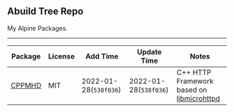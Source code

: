Abuild Tree Repo
---
My Alpine Packages.

----
|Package|License|Add Time|Update Time| Notes |
|-------|-------|--------|------------|-------|
|[CPPMHD](http://github.com/Athenacle/cppmhd)|MIT|2022-01-28(`538f036`)|2022-01-28(`538f036`)|C++ HTTP Framework based on [libmicrohttpd](https://www.gnu.org/software/libmicrohttpd/)|
